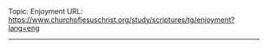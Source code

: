 Topic: Enjoyment
URL: https://www.churchofjesuschrist.org/study/scriptures/tg/enjoyment?lang=eng

---

